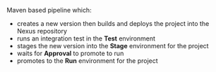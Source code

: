 Maven based pipeline which:

* creates a new version then builds and deploys the project into the Nexus repository
* runs an integration test in the **Test** environment
* stages the new version into the **Stage** environment for the project
* waits for **Approval** to promote to run
* promotes to the **Run** environment for the project
